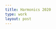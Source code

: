 ```yaml
---
title: Harmonics 2020
type: work
layout: post
---
```


<img src="https://nilange.files.wordpress.com/2022/01/pratiknilange_19.png?w=512" class="img-thumbnail" alt=""/>

<img src="https://nilange.files.wordpress.com/2022/01/pratiknilange_20.jpeg?w=542" class="img-thumbnail" alt=""/>
